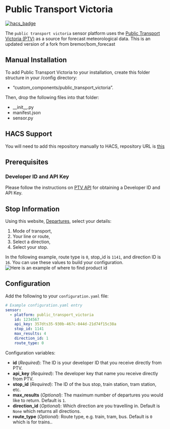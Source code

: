 # Public Transport Victoria

[![hacs_badge](https://img.shields.io/badge/HACS-Default-orange.svg?style=for-the-badge)](https://github.com/custom-components/hacs)

The `public transport victoria` sensor platform uses the [Public Transport Victoria (PTV)](http://www.bom.gov.au) as a source for forecast meteorological data. This is an updated version of a fork from bremor/bom_forecast

## Manual Installation

To add Public Transport Victoria to your installation, create this folder structure in your /config directory:

- “custom_components/public_transport_victoria”.

Then, drop the following files into that folder:

- \_\_init__.py
- manifest.json
- sensor.py

## HACS Support

You will need to add this repository manually to HACS, repository URL is [this](https://github.com/bremor/public_transport_victoria)

## Prerequisites

### Developer ID and API Key

Please follow the instructions on [PTV API](http://ptv.vic.gov.au/ptv-timetable-api/) for obtaining a Developer ID and API Key.

## Stop Information

Using this website, [Departures](https://www.ptv.vic.gov.au/departures), select your details:

1. Mode of transport,
2. Your line or route,
3. Select a direction,
4. Select your stop.

In the following example, route type is `0`, stop_id is `1141`, and direction ID is `16`. You can use these values to build your configuration.
![Here is an example of where to find product id](img/ptv_example.JPG)

## Configuration

Add the following to your `configuration.yaml` file:

``` yaml
# Example configuration.yaml entry
sensor:
  - platform: public_transport_victoria
    id: 1234567
    api_key: 357dts35-930b-467c-844d-21d74f15c38a
    stop_id: 1141
    max_results: 4
    direction_id: 1
    route_type: 0
```

Configuration variables:

- **id** (*Required*): The ID is your developer ID that you receive directly from PTV.
- **api_key** (*Required*): The developer key that name you receive directly from PTV.
- **stop_id** (*Required*): The ID of the bus stop, train station, tram station, etc.
- **max_results** (*Optional*): The maximum number of departures you would like to return. Default is `1`.
- **direction_id** (*Optional*): Which direction are you travelling in. Default is `None` which returns all directions.
- **route_type** (*Optional*): Route type, e.g. train, tram, bus. Default is `0` which is for trains..
